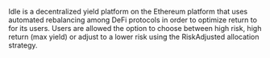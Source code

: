 Idle is a decentralized yield platform on the Ethereum platform that uses automated rebalancing among DeFi protocols in order to optimize return to for its users. Users are allowed the option to choose between high risk, high return (max yield) or adjust to a lower risk using the RiskAdjusted allocation strategy.